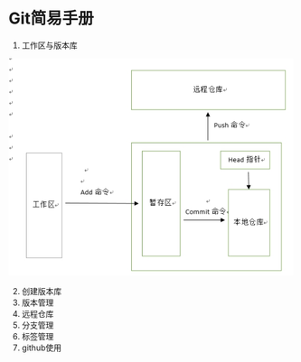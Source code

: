 # Git简易手册

1.  工作区与版本库

![工作区与版本库说明图](/img/git.jpg)

2.  创建版本库
3.  版本管理
4.  远程仓库
5.  分支管理
6.  标签管理
7.  github使用
